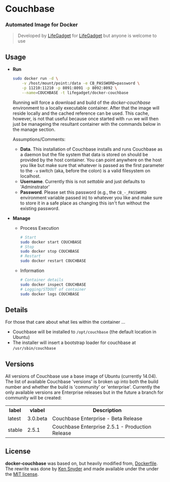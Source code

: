 # Couchbase 
### Automated Image for Docker

> Developed by [LifeGadget](http://lifegadget.co) for [LifeGadget](http://lifegadget.co) but anyone is welcome to use

## Usage ##

- **Run**

	````bash
	sudo docker run -d \
		-v /host/mount/point:/data -e CB_PASSWORD=password \
		-p 11210:11210 -p 8091:8091 -p 8092:8092 \
		--name=COUCHBASE -t lifegadget/docker-couchbase
	````

	Running will force a download and build of the *docker-couchbase* environment to a locally executable container. After that the image will reside locally and the cached reference can be used. This cache, however, is not that useful because once started with `run` we will then just be manageing the resultant container with the commands below in the manage section.

	Assumptions/Comments:

	- 	**Data**. This installation of Couchbase installs and runs Couchbase as a daemon but the file system that data is stored on should be provided by the host container. You can point anywhere on the host you like but make sure that whatever is passed as the first parameter to the `-v` switch (aka, before the colon) is a valid filesystem on localhost.
	- 	**Username**. Currently this is not *settable* and just defaults to 'Adminstrator'
	- 	**Password**. Please set this password (e.g., the `CB_-_PASSWORD` environment variable passed in) to whatever you like and make sure to store it in a safe place as changing this isn't fun without the existing password.

- **Manage**

	- Process Execution	

		````bash
		# Start
		sudo docker start COUCHBASE
		# Stop
		sudo docker stop COUCHBASE
		# Restart
		sudo docker restart COUCHBASE
		````

	- Information

		````bash
		# Container details
		sudo docker inspect COUCHBASE
		# Logging/STDOUT of container
		sudo docker logs COUCHBASE
		````

## Details ##

For those that care about what lies within the container ...

- Couchbase will be installed to `/opt/couchbase` (the default location in Ubuntu)
- The installer will insert a bootstrap loader for couchbase at `/usr/sbin/couchbase`

 
## Versions ##

All versions of Couchbase use a base image of Ubuntu (currently 14.04). The list of available Couchbase 'versions' is broken up into both the build number and whether the build is 'community' or 'enterprise'. Currently the only available versions are Enterprise releases but in the future a branch for community will be created:

<table>
	<tr>
		<th>label</th>
		<th>vlabel</th>
		<th>Description</th>
	</tr>
	<tr>
		<td>latest</td>
		<td>3.0.beta</td>
		<td>Couchbase Enterprise - Beta Release</td>
   </tr>
	<tr>
		<td>stable</td>
		<td>2.5.1</td>
		<td>Couchbase Enterprise 2.5.1 - Production Release</td>
   </tr>
</table>

## License

**docker-couchbase** was based on, but heavily modified from, [Dockerfile](https://gist.github.com/dustin/6605182). The rewrite was done by [Ken Snyder](http://ken.net) and made available under the under the [MIT license](https://github.com/broccolijs/broccoli/blob/master/LICENSE.md).